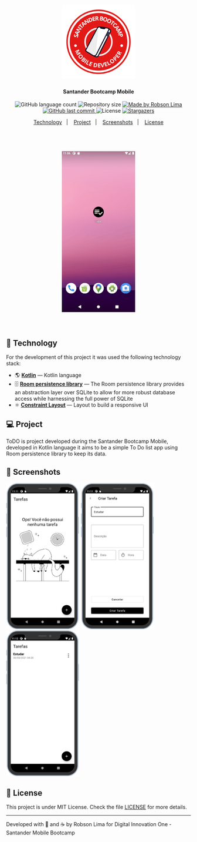 <h1 align="center">
    <img alt="bootcampLogo" title="#ToDO" src=".github\dio_santander_logo.png" width="200px" />
</h1>

<h4 align="center"> 
  Santander Bootcamp Mobile
</h4>

<p align="center">
  <img alt="GitHub language count" src="https://img.shields.io/github/languages/count/rsl50/dio-santander-mobile-todolist?color=%2304D361">

  <img alt="Repository size" src="https://img.shields.io/github/repo-size/rsl50/dio-santander-mobile-todolist">
  
  <a href="https://www.linkedin.com/in/robsonslima/">
    <img alt="Made by Robson Lima" src="https://img.shields.io/badge/made%20by-Robson Lima-%2304D361">
  </a>

  <a href="https://github.com/rsl50/dio-santander-mobile-todolist/commits/master">
    <img alt="GitHub last commit" src="https://img.shields.io/github/last-commit/rsl50/dio-santander-mobile-todolist">
  </a>

  <img alt="License" src="https://img.shields.io/badge/license-MIT-brightgreen">
   <a href="https://github.com/rsl50/Omnistack11/stargazers">
    <img alt="Stargazers" src="https://img.shields.io/github/stars/rsl50/dio-santander-mobile-todolist?style=social">
  </a>
</p>

<p align="center">
  <a href="#rocket-technology">Technology</a>&nbsp;&nbsp;&nbsp;|&nbsp;&nbsp;&nbsp;
  <a href="#-project">Project</a>&nbsp;&nbsp;&nbsp;|&nbsp;&nbsp;&nbsp;
  <a href="#-screenshots">Screenshots</a>&nbsp;&nbsp;&nbsp;|&nbsp;&nbsp;&nbsp;
  <a href="#memo-license">License</a>
</p>

<br>
<h1 align="center">
    <img alt="appGIF" title="#ToDO" src=".github\Mobile.gif" width="200px" />
</h1>
<br>

## :rocket: Technology

For the development of this project it was used the following technology stack:

- :earth_americas: **[Kotlin](https://kotlinlang.org/)** — Kotlin language
- :file_cabinet: **[Room persistence library](https://developer.android.com/jetpack/androidx/releases/room)** — The Room persistence library provides an abstraction layer over SQLite to allow for more robust database access while harnessing the full power of SQLite
- ⚛️ **[Constraint Layout](https://developer.android.com/training/constraint-layout)** — Layout to build a responsive UI

## 💻 Project

ToDO is project developed during the Santander Bootcamp Mobile, developed in Kotlin language it aims to be a simple To Do list app using Room persistence library to keep its data.

## 🔖 Screenshots


<img alt="ToDOTelaPrincipal" title="#ToDO" src=".github/appscr01.png" width="200px" />

<img alt="ToDOTelaPrincipal" title="#ToDO" src=".github/appscr02.png" width="200px" />

<img alt="ToDOTelaDetalhe" title="#ToDO" src=".github/appscr03.png" width="200px" />


## :memo: License

This project is under MIT License. Check the file [LICENSE](LICENSE.md) for more details.

---

Developed with :sparkling_heart: and ☕ by Robson Lima for Digital Innovation One - Santander Mobile Bootcamp